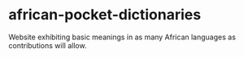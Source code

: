 african-pocket-dictionaries
===========================

Website exhibiting basic meanings in as many African languages as contributions will allow. 
